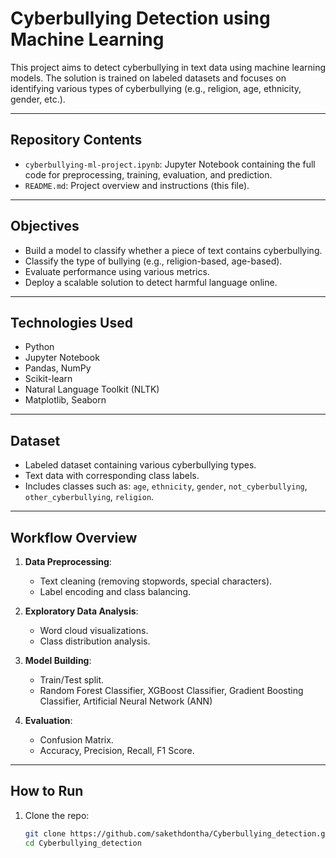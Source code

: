 # Cyberbullying Detection using Machine Learning

This project aims to detect cyberbullying in text data using machine learning models. The solution is trained on labeled datasets and focuses on identifying various types of cyberbullying (e.g., religion, age, ethnicity, gender, etc.).

---

## Repository Contents

- `cyberbullying-ml-project.ipynb`: Jupyter Notebook containing the full code for preprocessing, training, evaluation, and prediction.
- `README.md`: Project overview and instructions (this file).

---

## Objectives

- Build a model to classify whether a piece of text contains cyberbullying.
- Classify the type of bullying (e.g., religion-based, age-based).
- Evaluate performance using various metrics.
- Deploy a scalable solution to detect harmful language online.

---

## Technologies Used

- Python  
- Jupyter Notebook  
- Pandas, NumPy  
- Scikit-learn  
- Natural Language Toolkit (NLTK)  
- Matplotlib, Seaborn  

---

## Dataset

- Labeled dataset containing various cyberbullying types.
- Text data with corresponding class labels.
- Includes classes such as: `age`, `ethnicity`, `gender`, `not_cyberbullying`, `other_cyberbullying`, `religion`.

---

## Workflow Overview

1. **Data Preprocessing**:
   - Text cleaning (removing stopwords, special characters).
   - Label encoding and class balancing.

2. **Exploratory Data Analysis**:
   - Word cloud visualizations.
   - Class distribution analysis.

3. **Model Building**:
   - Train/Test split.
   - Random Forest Classifier, XGBoost Classifier, Gradient Boosting Classifier, Artificial Neural Network (ANN)

4. **Evaluation**:
   - Confusion Matrix.
   - Accuracy, Precision, Recall, F1 Score.

---

## How to Run

1. Clone the repo:
   ```bash
   git clone https://github.com/sakethdontha/Cyberbullying_detection.git
   cd Cyberbullying_detection
